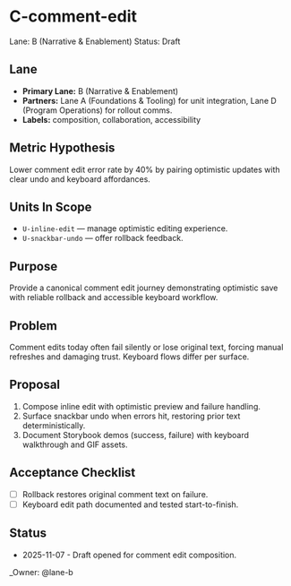 # C-comment-edit

Lane: B (Narrative & Enablement)
Status: Draft

## Lane

- **Primary Lane:** B (Narrative & Enablement)
- **Partners:** Lane A (Foundations & Tooling) for unit integration, Lane D (Program Operations) for rollout comms.
- **Labels:** composition, collaboration, accessibility

## Metric Hypothesis

Lower comment edit error rate by 40% by pairing optimistic updates with clear undo and keyboard affordances.

## Units In Scope

- `U-inline-edit` — manage optimistic editing experience.
- `U-snackbar-undo` — offer rollback feedback.

## Purpose

Provide a canonical comment edit journey demonstrating optimistic save with reliable rollback and accessible keyboard workflow.

## Problem

Comment edits today often fail silently or lose original text, forcing manual refreshes and damaging trust. Keyboard flows differ per surface.

## Proposal

1. Compose inline edit with optimistic preview and failure handling.
2. Surface snackbar undo when errors hit, restoring prior text deterministically.
3. Document Storybook demos (success, failure) with keyboard walkthrough and GIF assets.

## Acceptance Checklist

- [ ] Rollback restores original comment text on failure.
- [ ] Keyboard edit path documented and tested start-to-finish.

## Status

- 2025-11-07 - Draft opened for comment edit composition.

<!-- prettier-ignore -->
_Owner: @lane-b
